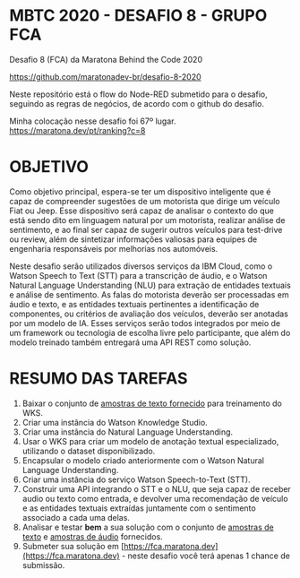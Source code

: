 # MBTC 2020 - DESAFIO 8 - GRUPO FCA

Desafio 8 (FCA) da Maratona Behind the Code 2020

https://github.com/maratonadev-br/desafio-8-2020

Neste repositório está o flow do Node-RED submetido para o desafio, seguindo as regras de negócios, de acordo com o github do desafio.

Minha colocação nesse desafio foi 67º lugar. https://maratona.dev/pt/ranking?c=8

# OBJETIVO

Como objetivo principal, espera-se ter um dispositivo inteligente que é capaz de compreender sugestões de um motorista que dirige um veículo Fiat ou Jeep. Esse dispositivo será capaz de analisar o contexto do que está sendo dito em linguagem natural por um motorista, realizar análise de sentimento, e ao final ser capaz de sugerir outros veículos para test-drive ou review, além de sintetizar informações valiosas para equipes de engenharia responsáveis por melhorias nos automóveis.

Neste desafio serão utilizados diversos serviços da IBM Cloud, como o Watson Speech to Text (STT) para a transcrição de áudio, e o Watson Natural Language Understanding (NLU) para extração de entidades textuais e análise de sentimento. As falas do motorista deverão ser processadas em áudio e texto, e as entidades textuais pertinentes a identificação de componentes, ou critérios de avaliação dos veículos, deverão ser anotadas por um modelo de IA. Esses serviços serão todos integrados por meio de um framework ou tecnologia de escolha livre pelo participante, que além do modelo treinado também entregará uma API REST como solução.

# RESUMO DAS TAREFAS

1. Baixar o conjunto de [amostras de texto fornecido](./doc/source/dataset) para treinamento do WKS.
2. Criar uma instância do Watson Knowledge Studio.
3. Criar uma instância do Natural Language Understanding.
4. Usar o WKS para criar um modelo de anotação textual especializado, utilizando o dataset disponibilizado.
5. Encapsular o modelo criado anteriormente com o Watson Natural Language Understanding.
6. Criar uma instância do serviço Watson Speech-to-Text (STT).
7. Construir uma API integrando o STT e o NLU, que seja capaz de receber audio ou texto como entrada, e devolver uma recomendação de veículo e as entidades textuais extraídas juntamente com o sentimento associado a cada uma delas.
8. Analisar e testar **bem** a sua solução com o conjunto de [amostras de texto](./doc/source/dataset) e [amostras de áudio](./doc/source/dataset) fornecidos.
9. Submeter sua solução em [https://fca.maratona.dev](https://fca.maratona.dev) - neste desafio você terá apenas 1 chance de submissão.
